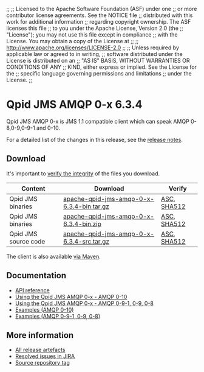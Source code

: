 ;;
;; Licensed to the Apache Software Foundation (ASF) under one
;; or more contributor license agreements.  See the NOTICE file
;; distributed with this work for additional information
;; regarding copyright ownership.  The ASF licenses this file
;; to you under the Apache License, Version 2.0 (the
;; "License"); you may not use this file except in compliance
;; with the License.  You may obtain a copy of the License at
;;
;;   http://www.apache.org/licenses/LICENSE-2.0
;;
;; Unless required by applicable law or agreed to in writing,
;; software distributed under the License is distributed on an
;; "AS IS" BASIS, WITHOUT WARRANTIES OR CONDITIONS OF ANY
;; KIND, either express or implied.  See the License for the
;; specific language governing permissions and limitations
;; under the License.
;;

# Qpid JMS AMQP 0-x 6.3.4

Qpid JMS AMQP 0-x is JMS 1.1 compatible client which can speak AMQP 0-8,0-9,0-9-1 and 0-10.

For a detailed list of the changes in this release, see the [release
notes](release-notes.html).

[jms]: http://en.wikipedia.org/wiki/Java_Message_Service

## Download

It's important to [verify the
integrity]({{site_url}}/download.html#verify-what-you-download) of the
files you download.

| Content | Download | Verify |
|---------|----------|--------|
| Qpid JMS binaries | [apache-qpid-jms-amqp-0-x-6.3.4-bin.tar.gz](http://archive.apache.org/dist/qpid/jms-amqp-0-x/6.3.4/binaries/apache-qpid-jms-amqp-0-x-6.3.4-bin.tar.gz) | [ASC](https://archive.apache.org/dist/qpid/jms-amqp-0-x/6.3.4/binaries/apache-qpid-jms-amqp-0-x-6.3.4-bin.tar.gz.asc), [SHA512](https://archive.apache.org/dist/qpid/jms-amqp-0-x/6.3.4/binaries/apache-qpid-jms-amqp-0-x-6.3.4-bin.tar.gz.sha512) |
| Qpid JMS binaries | [apache-qpid-jms-amqp-0-x-6.3.4-bin.zip](http://archive.apache.org/dist/qpid/jms-amqp-0-x/6.3.4/binaries/apache-qpid-jms-amqp-0-x-6.3.4-bin.zip) | [ASC](https://archive.apache.org/dist/qpid/jms-amqp-0-x/6.3.4/binaries/apache-qpid-jms-amqp-0-x-6.3.4-bin.zip.asc), [SHA512](https://archive.apache.org/dist/qpid/jms-amqp-0-x/6.3.4/binaries/apache-qpid-jms-amqp-0-x-6.3.4-bin.zip.sha512) |
| Qpid JMS source code | [apache-qpid-jms-amqp-0-x-6.3.4-src.tar.gz](http://archive.apache.org/dist/qpid/jms-amqp-0-x/6.3.4/apache-qpid-jms-amqp-0-x-6.3.4-src.tar.gz) | [ASC](https://archive.apache.org/dist/qpid/jms-amqp-0-x/6.3.4/apache-qpid-jms-amqp-0-x-6.3.4-src.tar.gz.asc), [SHA512](https://archive.apache.org/dist/qpid/jms-amqp-0-x/6.3.4/apache-qpid-jms-amqp-0-x-6.3.4-src.tar.gz.sha512) |

The client is also available [via Maven]({{site_url}}/maven.html).

## Documentation


<div class="two-column" markdown="1">

 - [API reference](http://docs.oracle.com/javaee/7/api/javax/jms/package-summary.html)
 - [Using the Qpid JMS AMQP 0-x - AMQP 0-10](jms-amqp-0-10-book/index.html)
 - [Using the Qpid JMS AMQP 0-x - AMQP 0-9-1, 0-9, 0-8](jms-amqp-0-8-book/index.html)
 - [Examples (AMQP 0-10)](examples/index.html)
 - [Examples (AMQP 0-9-1, 0-9, 0-8)](jms-amqp-0-8-book/JMS-Client-0-8-Examples.html)

</div>


## More information

 - [All release artefacts](http://archive.apache.org/dist/qpid/jms-amqp-0-x/6.3.4)
 - [Resolved issues in JIRA](https://issues.apache.org/jira/issues/?jql=project+%3D+QPID+AND+fixVersion+%3D+%27qpid-java-client-0-x-6.3.4%27+AND+resolution+%3D+%27fixed%27+ORDER+BY+priority+DESC)
 - [Source repository tag](https://gitbox.apache.org/repos/asf/qpid-jms-amqp-0-x.git/tree/refs/tags/6.3.4)

<script type="text/javascript">
  _deferredFunctions.push(function() {
      if ("6.3.4" === "{{current_jms_amqp_0_x_release}}") {
          _modifyCurrentReleaseLinks();
      }
  });
</script>